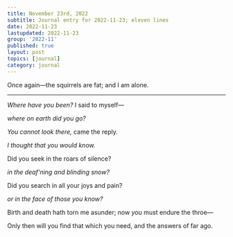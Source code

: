 ```yaml
---
title: November 23rd, 2022
subtitle: Journal entry for 2022-11-23; eleven lines
date: 2022-11-23
lastupdated: 2022-11-23
group: '2022-11'
published: true
layout: post
topics: [journal]
category: journal
---
```


Once again—the squirrels are fat; and I am alone.

--- 

*Where have you been?* I said to myself—

*where on earth did you go?*

*You cannot look there,* came the reply. 

*I thought that you would know.*

Did you seek in the roars of silence? 

*in the deaf'ning and blinding snow?*

Did you search in all your joys and pain? 

*or in the face of those you know?*

Birth and death hath torn me asunder; now *you* must endure the throe—

Only then will you find that which you need, and the answers of far ago.
